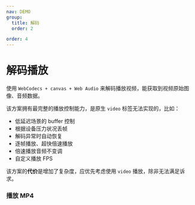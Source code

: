 ```yaml
---
nav: DEMO
group:
  title: 解码
  order: 2

order: 4
---
```


# 解码播放

使用 `WebCodecs + canvas + Web Audio` 来解码播放视频，能获取到视频原始图像、音频数据。

该方案拥有最完整的播放控制能力，是原生 `video` 标签无法实现的，比如：

- 低延迟场景的 buffer 控制
- 根据设备压力状况丢帧
- 解码异常时自动恢复
- 逐帧播放、超快倍速播放
- 倍速播放音频不变调
- 自定义播放 FPS

该方案的**代价**是增加了复杂度，应优先考虑使用 `video` 播放，除非无法满足诉求。

### 播放 MP4

<code src="./1_4_1-play-video.tsx"></code>

